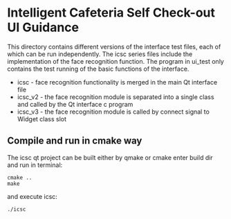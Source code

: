 # Intelligent Cafeteria Self Check-out UI Guidance
This directory contains different versions of the interface test files, each of which can be run independently. The icsc series files include the implementation of the face recognition function. The program in ui_test only contains the test running of the basic functions of the interface.

- icsc - face recognition functionality is merged in the main Qt interface file
- icsc_v2 - the face recognition module is separated into a single class and called by the Qt interface c program
- icsc_v3 - the face recognition module is called by connect signal to Widget class slot

## Compile and run in cmake way
The icsc qt project can be built either by qmake or cmake
enter build dir and run in terminal:

    cmake ..
    make

and execute icsc:

    ./icsc

